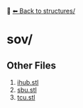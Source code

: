 📁 [⬅ Back to structures/](../README.md)

# sov/


## Other Files
1. [ihub.stl](./ihub.stl)
2. [sbu.stl](./sbu.stl)
3. [tcu.stl](./tcu.stl)